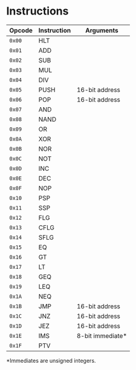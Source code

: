 # Instructions

| Opcode | Instruction | Arguments        |
|--------|-------------|------------------|
| `0x00` | HLT         |
| `0x01` | ADD         |
| `0x02` | SUB         |
| `0x03` | MUL         |
| `0x04` | DIV         |
| `0x05` | PUSH        | 16-bit address   |
| `0x06` | POP         | 16-bit address   |
| `0x07` | AND         |
| `0x08` | NAND        |
| `0x09` | OR          |
| `0x0A` | XOR         |
| `0x0B` | NOR         |
| `0x0C` | NOT         |
| `0x0D` | INC         |
| `0x0E` | DEC         |
| `0x0F` | NOP         |
| `0x10` | PSP         |
| `0x11` | SSP         |
| `0x12` | FLG         |
| `0x13` | CFLG        |
| `0x14` | SFLG        |
| `0x15` | EQ          |
| `0x16` | GT          |
| `0x17` | LT          |
| `0x18` | GEQ         |
| `0x19` | LEQ         |
| `0x1A` | NEQ         |
| `0x1B` | JMP         | 16-bit address   |
| `0x1C` | JNZ         | 16-bit address   |
| `0x1D` | JEZ         | 16-bit address   |
| `0x1E` | IMS         | 8-bit immediate* |
| `0x1F` | PTV         |

*Immediates are unsigned integers.
